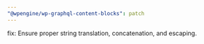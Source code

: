 ```yaml
---
"@wpengine/wp-graphql-content-blocks": patch
---
```


fix: Ensure proper string translation, concatenation, and escaping.
